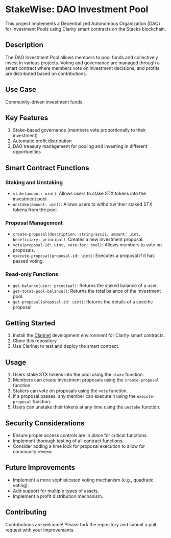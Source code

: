 # StakeWise: DAO Investment Pool

This project implements a Decentralized Autonomous Organization (DAO) for Investment Pools using Clarity smart contracts on the Stacks blockchain.

## Description

The DAO Investment Pool allows members to pool funds and collectively invest in various projects. Voting and governance are managed through a smart contract where members vote on investment decisions, and profits are distributed based on contributions.

## Use Case

Community-driven investment funds.

## Key Features

1. Stake-based governance (members vote proportionally to their investment)
2. Automatic profit distribution
3. DAO treasury management for pooling and investing in different opportunities

## Smart Contract Functions

### Staking and Unstaking

- `stake(amount: uint)`: Allows users to stake STX tokens into the investment pool.
- `unstake(amount: uint)`: Allows users to withdraw their staked STX tokens from the pool.

### Proposal Management

- `create-proposal(description: string-ascii, amount: uint, beneficiary: principal)`: Creates a new investment proposal.
- `vote(proposal-id: uint, vote-for: bool)`: Allows members to vote on proposals.
- `execute-proposal(proposal-id: uint)`: Executes a proposal if it has passed voting.

### Read-only Functions

- `get-balance(user: principal)`: Returns the staked balance of a user.
- `get-total-pool-balance()`: Returns the total balance of the investment pool.
- `get-proposal(proposal-id: uint)`: Returns the details of a specific proposal.

## Getting Started

1. Install the [Clarinet](https://github.com/hirosystems/clarinet) development environment for Clarity smart contracts.
2. Clone this repository.
3. Use Clarinet to test and deploy the smart contract.

## Usage

1. Users stake STX tokens into the pool using the `stake` function.
2. Members can create investment proposals using the `create-proposal` function.
3. Stakers can vote on proposals using the `vote` function.
4. If a proposal passes, any member can execute it using the `execute-proposal` function.
5. Users can unstake their tokens at any time using the `unstake` function.

## Security Considerations

- Ensure proper access controls are in place for critical functions.
- Implement thorough testing of all contract functions.
- Consider adding a time lock for proposal execution to allow for community review.

## Future Improvements

- Implement a more sophisticated voting mechanism (e.g., quadratic voting).
- Add support for multiple types of assets.
- Implement a profit distribution mechanism.

## Contributing

Contributions are welcome! Please fork the repository and submit a pull request with your improvements.


